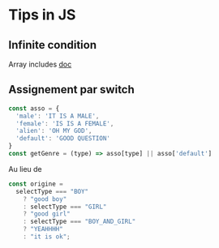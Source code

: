 # Tips in JS 

## Infinite condition
Array includes [doc](https://developer.mozilla.org/en-US/docs/Web/JavaScript/Reference/Global_Objects/Array/includes)


## Assignement par switch

```javascript
const asso = {
  'male': 'IT IS A MALE',
  'female': 'IS IS A FEMALE',
  'alien': 'OH MY GOD',
  'default': 'GOOD QUESTION'
}
const getGenre = (type) => asso[type] || asso['default']
```

Au lieu de 

```javascript
const origine =
  selectType === "BOY"
    ? "good boy"
    : selectType === "GIRL"
    ? "good girl"
    : selectType === "BOY_AND_GIRL"
    ? "YEAHHHH"
    : "it is ok";
```
